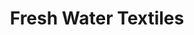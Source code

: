 ---
title: "Fresh Water Textiles"
url: /traverse-city/fresh-water-textiles/
shop: interior decoration
---
